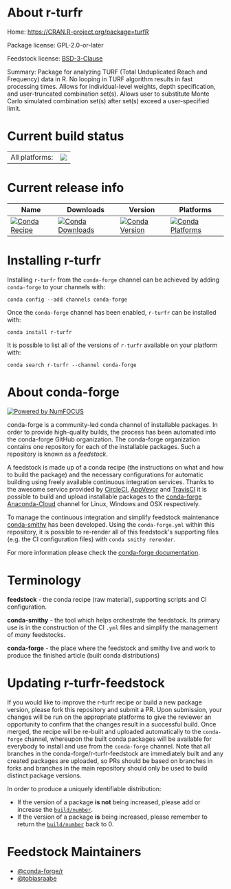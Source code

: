 About r-turfr
=============

Home: https://CRAN.R-project.org/package=turfR

Package license: GPL-2.0-or-later

Feedstock license: [BSD-3-Clause](https://github.com/conda-forge/r-turfr-feedstock/blob/master/LICENSE.txt)

Summary: Package for analyzing TURF (Total Unduplicated Reach and Frequency) data in R. No looping in TURF algorithm results in fast processing times. Allows for individual-level weights, depth specification, and user-truncated combination set(s). Allows user to substitute Monte Carlo simulated combination set(s) after set(s) exceed a user-specified limit.

Current build status
====================


<table><tr><td>All platforms:</td>
    <td>
      <a href="https://dev.azure.com/conda-forge/feedstock-builds/_build/latest?definitionId=12074&branchName=master">
        <img src="https://dev.azure.com/conda-forge/feedstock-builds/_apis/build/status/r-turfr-feedstock?branchName=master">
      </a>
    </td>
  </tr>
</table>

Current release info
====================

| Name | Downloads | Version | Platforms |
| --- | --- | --- | --- |
| [![Conda Recipe](https://img.shields.io/badge/recipe-r--turfr-green.svg)](https://anaconda.org/conda-forge/r-turfr) | [![Conda Downloads](https://img.shields.io/conda/dn/conda-forge/r-turfr.svg)](https://anaconda.org/conda-forge/r-turfr) | [![Conda Version](https://img.shields.io/conda/vn/conda-forge/r-turfr.svg)](https://anaconda.org/conda-forge/r-turfr) | [![Conda Platforms](https://img.shields.io/conda/pn/conda-forge/r-turfr.svg)](https://anaconda.org/conda-forge/r-turfr) |

Installing r-turfr
==================

Installing `r-turfr` from the `conda-forge` channel can be achieved by adding `conda-forge` to your channels with:

```
conda config --add channels conda-forge
```

Once the `conda-forge` channel has been enabled, `r-turfr` can be installed with:

```
conda install r-turfr
```

It is possible to list all of the versions of `r-turfr` available on your platform with:

```
conda search r-turfr --channel conda-forge
```


About conda-forge
=================

[![Powered by NumFOCUS](https://img.shields.io/badge/powered%20by-NumFOCUS-orange.svg?style=flat&colorA=E1523D&colorB=007D8A)](http://numfocus.org)

conda-forge is a community-led conda channel of installable packages.
In order to provide high-quality builds, the process has been automated into the
conda-forge GitHub organization. The conda-forge organization contains one repository
for each of the installable packages. Such a repository is known as a *feedstock*.

A feedstock is made up of a conda recipe (the instructions on what and how to build
the package) and the necessary configurations for automatic building using freely
available continuous integration services. Thanks to the awesome service provided by
[CircleCI](https://circleci.com/), [AppVeyor](https://www.appveyor.com/)
and [TravisCI](https://travis-ci.com/) it is possible to build and upload installable
packages to the [conda-forge](https://anaconda.org/conda-forge)
[Anaconda-Cloud](https://anaconda.org/) channel for Linux, Windows and OSX respectively.

To manage the continuous integration and simplify feedstock maintenance
[conda-smithy](https://github.com/conda-forge/conda-smithy) has been developed.
Using the ``conda-forge.yml`` within this repository, it is possible to re-render all of
this feedstock's supporting files (e.g. the CI configuration files) with ``conda smithy rerender``.

For more information please check the [conda-forge documentation](https://conda-forge.org/docs/).

Terminology
===========

**feedstock** - the conda recipe (raw material), supporting scripts and CI configuration.

**conda-smithy** - the tool which helps orchestrate the feedstock.
                   Its primary use is in the construction of the CI ``.yml`` files
                   and simplify the management of *many* feedstocks.

**conda-forge** - the place where the feedstock and smithy live and work to
                  produce the finished article (built conda distributions)


Updating r-turfr-feedstock
==========================

If you would like to improve the r-turfr recipe or build a new
package version, please fork this repository and submit a PR. Upon submission,
your changes will be run on the appropriate platforms to give the reviewer an
opportunity to confirm that the changes result in a successful build. Once
merged, the recipe will be re-built and uploaded automatically to the
`conda-forge` channel, whereupon the built conda packages will be available for
everybody to install and use from the `conda-forge` channel.
Note that all branches in the conda-forge/r-turfr-feedstock are
immediately built and any created packages are uploaded, so PRs should be based
on branches in forks and branches in the main repository should only be used to
build distinct package versions.

In order to produce a uniquely identifiable distribution:
 * If the version of a package **is not** being increased, please add or increase
   the [``build/number``](https://docs.conda.io/projects/conda-build/en/latest/resources/define-metadata.html#build-number-and-string).
 * If the version of a package **is** being increased, please remember to return
   the [``build/number``](https://docs.conda.io/projects/conda-build/en/latest/resources/define-metadata.html#build-number-and-string)
   back to 0.

Feedstock Maintainers
=====================

* [@conda-forge/r](https://github.com/conda-forge/r/)
* [@tobiasraabe](https://github.com/tobiasraabe/)

